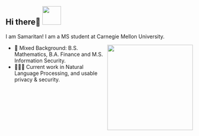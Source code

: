 <h2> Hi there👋 <img src="https://media.giphy.com/media/mGcNjsfWAjY5AEZNw6/giphy.gif" width="50"></h2>

I am Samaritan! I am a MS student at Carnegie Mellon University. 

<img align='right' src="https://media.giphy.com/media/ieyl9zmCjO4b4t6qoY/giphy.gif" width="230">

- 🌱 Mixed Background: B.S. Mathematics, B.A. Finance and M.S. Information Security.
- 👨🏽‍💻 Current work in Natural Language Processing, and usable privacy & security.  
<!-- - 🤝 Trying to contribute more in documentations and programming problems. -->
<!-- - 🌐 Visit my [porfolio website](https://www.fuma.dev/) for complete background and contact. -->
<!-- - ✨ A software engineer intern in California this summer!  -->






<!--
**samaritanhu/samaritanhu** is a ✨ _special_ ✨ repository because its `README.md` (this file) appears on your GitHub profile.

Here are some ideas to get you started:

- 🔭 I’m currently working on ...
- 🌱 I’m currently learning ...
- 👯 I’m looking to collaborate on ...
- 🤔 I’m looking for help with ...
- 💬 Ask me about ...
- 📫 How to reach me: ...
- 😄 Pronouns: ...
- ⚡ Fun fact: ...

- Show ❤️ by starring repositories you find good. Also, star and fork this repo if you like to give new feature a try!
-->
